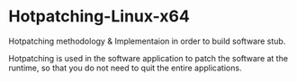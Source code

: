 # Hotpatching-Linux-x64
Hotpatching methodology &amp; Implementaion in order to build software stub.

Hotpatching is used in the software application to patch the software at the runtime, so that you do not need to quit the entire applications.
